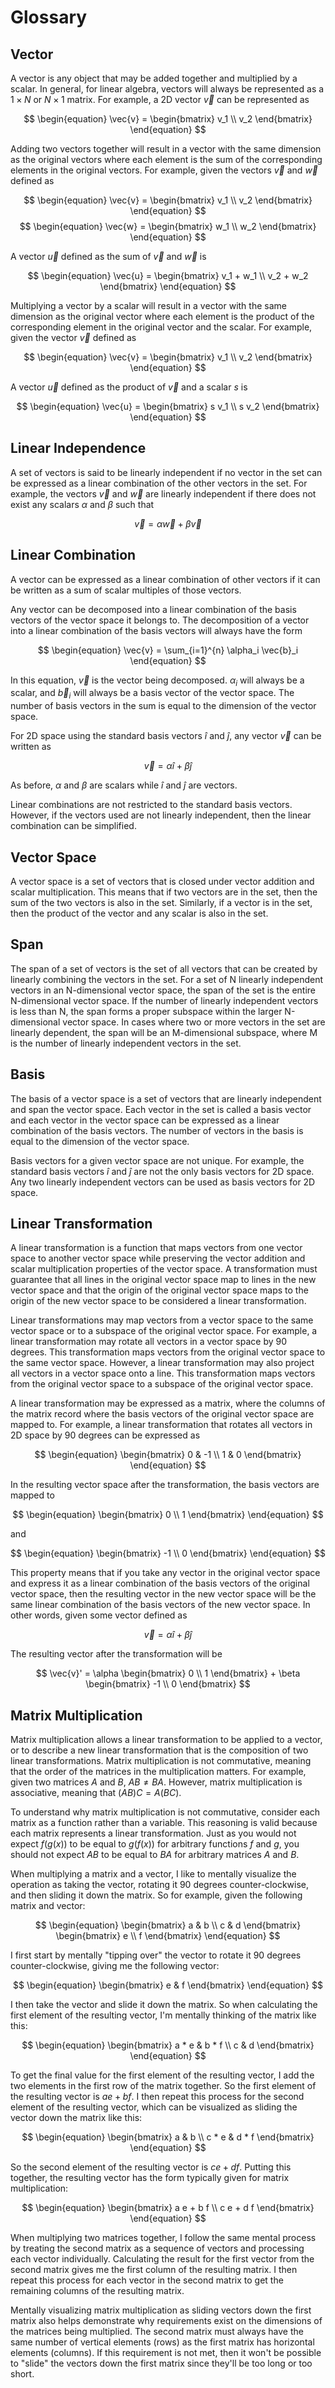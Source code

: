 # Glossary
## Vector
A vector is any object that may be added together and multiplied by a scalar.
In general, for linear algebra, vectors will always be represented as a
$1 \times N$ or $N \times 1$ matrix. For example, a 2D vector $\vec{v}$ can be
represented as

$$
\begin{equation}
\vec{v} = \begin{bmatrix}
    v_1 \\
    v_2
    \end{bmatrix}
\end{equation}
$$

Adding two vectors together will result in a vector with the same dimension as
the original vectors where each element is the sum of the corresponding
elements in the original vectors. For example, given the vectors $\vec{v}$ and
$\vec{w}$ defined as

$$
\begin{equation}
\vec{v} = \begin{bmatrix}
    v_1 \\
    v_2
    \end{bmatrix}
\end{equation}
$$
$$
\begin{equation}
\vec{w} = \begin{bmatrix}
    w_1 \\
    w_2
    \end{bmatrix}
\end{equation}
$$

A vector $\vec{u}$ defined as the sum of $\vec{v}$ and $\vec{w}$ is

$$
\begin{equation}
\vec{u} = \begin{bmatrix}
    v_1 + w_1 \\
    v_2 + w_2
    \end{bmatrix}
\end{equation}
$$

Multiplying a vector by a scalar will result in a vector with the same
dimension as the original vector where each element is the product of the
corresponding element in the original vector and the scalar. For example, given
the vector $\vec{v}$ defined as

$$
\begin{equation}
\vec{v} = \begin{bmatrix}
    v_1 \\
    v_2
    \end{bmatrix}
\end{equation}
$$

A vector $\vec{u}$ defined as the product of $\vec{v}$ and a scalar $s$ is

$$
\begin{equation}
\vec{u} = \begin{bmatrix}
    s v_1 \\
    s v_2
    \end{bmatrix}
\end{equation}
$$

## Linear Independence
A set of vectors is said to be linearly independent if no vector in the set can
be expressed as a linear combination of the other vectors in the set. For
example, the vectors $\vec{v}$ and $\vec{w}$ are linearly independent if there
does not exist any scalars $\alpha$ and $\beta$ such that

$$
\begin{equation}
\vec{v} = \alpha \vec{w} + \beta \vec{v}
\end{equation}
$$

## Linear Combination
A vector can be expressed as a linear combination of other vectors if it can be
written as a sum of scalar multiples of those vectors.

Any vector can be decomposed into a linear combination of the basis vectors of
the vector space it belongs to. The decomposition of a vector into a linear
combination of the basis vectors will always have the form

$$
\begin{equation}
\vec{v} = \sum_{i=1}^{n} \alpha_i \vec{b}_i
\end{equation}
$$

In this equation, $\vec{v}$ is the vector being decomposed. $\alpha_i$ will
always be a scalar, and $\vec{b}_i$ will always be a basis vector of the vector
space. The number of basis vectors in the sum is equal to the dimension of the
vector space.

For 2D space using the standard basis vectors $\hat{i}$ and $\hat{j}$, any
vector $\vec{v}$ can be written as

$$
\begin{equation}
\vec{v} = \alpha \hat{i} + \beta \hat{j}
\end{equation}
$$

As before, $\alpha$ and $\beta$ are scalars while $\hat{i}$ and $\hat{j}$ are
vectors.

Linear combinations are not restricted to the standard basis vectors. However,
if the vectors used are not linearly independent, then the linear combination
can be simplified.

## Vector Space
A vector space is a set of vectors that is closed under vector addition and
scalar multiplication. This means that if two vectors are in the set, then the
sum of the two vectors is also in the set. Similarly, if a vector is in the
set, then the product of the vector and any scalar is also in the set.

## Span
The span of a set of vectors is the set of all vectors that can be created by
linearly combining the vectors in the set. For a set of N linearly independent
vectors in an N-dimensional vector space, the span of the set is the entire
N-dimensional vector space. If the number of linearly independent vectors is
less than N, the span forms a proper subspace within the larger N-dimensional
vector space. In cases where two or more vectors in the set are linearly
dependent, the span will be an M-dimensional subspace, where M is the number of
linearly independent vectors in the set.

## Basis
The basis of a vector space is a set of vectors that are linearly independent
and span the vector space. Each vector in the set is called a basis vector and
each vector in the vector space can be expressed as a linear combination of the
basis vectors. The number of vectors in the basis is equal to the dimension of
the vector space.

Basis vectors for a given vector space are not unique. For example, the standard
basis vectors $\hat{i}$ and $\hat{j}$ are not the only basis vectors for 2D
space. Any two linearly independent vectors can be used as basis vectors for 2D
space.

## Linear Transformation
A linear transformation is a function that maps vectors from one vector space to
another vector space while preserving the vector addition and scalar
multiplication properties of the vector space. A transformation must guarantee
that all lines in the original vector space map to lines in the new vector
space and that the origin of the original vector space maps to the origin of the
new vector space to be considered a linear transformation.

Linear transformations may map vectors from a vector space to the same vector
space or to a subspace of the original vector space. For example, a linear
transformation may rotate all vectors in a vector space by 90 degrees. This
transformation maps vectors from the original vector space to the same vector
space. However, a linear transformation may also project all vectors in a vector
space onto a line. This transformation maps vectors from the original vector
space to a subspace of the original vector space.

A linear transformation may be expressed as a matrix, where the columns of the
matrix record where the basis vectors of the original vector space are mapped
to. For example, a linear transformation that rotates all vectors in 2D space by
90 degrees can be expressed as

$$
\begin{equation}
\begin{bmatrix}
    0 & -1 \\
    1 & 0
\end{bmatrix}
\end{equation}
$$

In the resulting vector space after the transformation, the basis vectors are
mapped to

$$
\begin{equation}
\begin{bmatrix}
    0 \\
    1
\end{bmatrix}
\end{equation}
$$

and

$$
\begin{equation}
\begin{bmatrix}
    -1 \\
    0
\end{bmatrix}
\end{equation}
$$

This property means that if you take any vector in the original vector space
and express it as a linear combination of the basis vectors of the original
vector space, then the resulting vector in the new vector space will be the
same linear combination of the basis vectors of the new vector space. In other
words, given some vector defined as

$$
\vec{v} = \alpha \hat{i} + \beta \hat{j}
$$

The resulting vector after the transformation will be

$$
\vec{v}' = \alpha \begin{bmatrix}
    0 \\
    1
\end{bmatrix} + \beta \begin{bmatrix}
    -1 \\
    0
\end{bmatrix}
$$

## Matrix Multiplication
Matrix multiplication allows a linear transformation to be applied to a vector,
or to describe a new linear transformation that is the composition of two
linear transformations. Matrix multiplication is not commutative, meaning that
the order of the matrices in the multiplication matters. For example, given two
matrices $A$ and $B$, $A B \neq B A$. However, matrix multiplication is
associative, meaning that $(A B) C = A (B C)$.

To understand why matrix multiplication is not commutative, consider each matrix
as a function rather than a variable. This reasoning is valid because each
matrix represents a linear transformation. Just as you would not expect
$f(g(x))$ to be equal to $g(f(x))$ for arbitrary functions $f$ and $g$, you
should not expect $A B$ to be equal to $B A$ for arbitrary matrices $A$ and $B$.

When multiplying a matrix and a vector, I like to mentally visualize the
operation as taking the vector, rotating it 90 degrees counter-clockwise, and
then sliding it down the matrix. So for example, given the following matrix
and vector:

$$
\begin{equation}
\begin{bmatrix}
    a & b \\
    c & d
\end{bmatrix}
\begin{bmatrix}
    e \\
    f
\end{bmatrix}
\end{equation}
$$

I first start by mentally "tipping over" the vector to rotate it 90 degrees
counter-clockwise, giving me the following vector:

$$
\begin{equation}
\begin{bmatrix}
    e &
    f
\end{bmatrix}
\end{equation}
$$

I then take the vector and slide it down the matrix. So when calculating the
first element of the resulting vector, I'm mentally thinking of the matrix like
this:

$$
\begin{equation}
\begin{bmatrix}
    a * e & b * f \\
    c & d
\end{bmatrix}
\end{equation}
$$

To get the final value for the first element of the resulting vector, I add the
two elements in the first row of the matrix together. So the first element of
the resulting vector is $a e + b f$. I then repeat this process for the second
element of the resulting vector, which can be visualized as sliding the vector
down the matrix like this:

$$
\begin{equation}
\begin{bmatrix}
    a & b \\
    c * e & d * f
\end{bmatrix}
\end{equation}
$$

So the second element of the resulting vector is $c e + d f$. Putting this
together, the resulting vector has the form typically given for matrix
multiplication:

$$
\begin{equation}
\begin{bmatrix}
    a e + b f \\
    c e + d f
\end{bmatrix}
\end{equation}
$$

When multiplying two matrices together, I follow the same mental process by
treating the second matrix as a sequence of vectors and processing each vector
individually. Calculating the result for the first vector from the second
matrix gives me the first column of the resulting matrix. I then repeat this
process for each vector in the second matrix to get the remaining columns of
the resulting matrix.

Mentally visualizing matrix multiplication as sliding vectors down the first
matrix also helps demonstrate why requirements exist on the dimensions of the
matrices being multiplied. The second matrix must always have the same number
of vertical elements (rows) as the first matrix has horizontal elements
(columns). If this requirement is not met, then it won't be possible to "slide"
the vectors down the first matrix since they'll be too long or too short.
